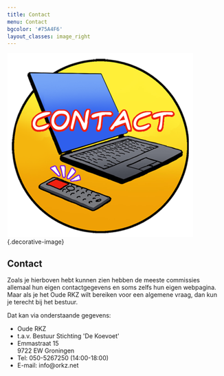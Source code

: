 ```yaml
---
title: Contact
menu: Contact
bgcolor: '#75A4F6'
layout_classes: image_right
---
```


![](icon_contact.png){.decorative-image}

Contact
-------

Zoals je hierboven hebt kunnen zien hebben de meeste commissies allemaal hun eigen contactgegevens en soms zelfs hun eigen webpagina. Maar als je het Oude RKZ wilt bereiken voor een algemene vraag, dan kun je terecht bij het bestuur.

Dat kan via onderstaande gegevens:

<ul class="fa-ul">
  <li><i class="fa-li fa fa-hospital"></i>Oude RKZ</li>
  <li>t.a.v. Bestuur Stichting 'De Koevoet'</li>
  <li><i class="fa-li fa fa-pencil-alt"></i>Emmastraat 15<br/>9722 EW Groningen</li>
  <li><i class="fa-li fa fa-phone"></i>Tel: 050-5267250 (14:00-18:00)</li>
  <li><i class="fa-li fa fa-envelope"></i>E-mail: info@orkz.net</li>
</ul>
